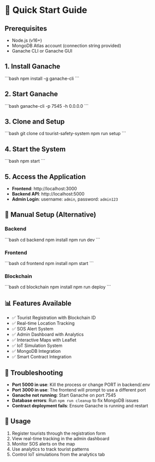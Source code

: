 # 🚀 Quick Start Guide

## Prerequisites
- Node.js (v16+)
- MongoDB Atlas account (connection string provided)
- Ganache CLI or Ganache GUI

## 1. Install Ganache
\`\`\`bash
npm install -g ganache-cli
\`\`\`

## 2. Start Ganache
\`\`\`bash
ganache-cli -p 7545 -h 0.0.0.0
\`\`\`

## 3. Clone and Setup
\`\`\`bash
git clone <repository-url>
cd tourist-safety-system
npm run setup
\`\`\`

## 4. Start the System
\`\`\`bash
npm start
\`\`\`

## 5. Access the Application
- **Frontend**: http://localhost:3000
- **Backend API**: http://localhost:5000
- **Admin Login**: username: `admin`, password: `admin123`

## 🔧 Manual Setup (Alternative)

### Backend
\`\`\`bash
cd backend
npm install
npm run dev
\`\`\`

### Frontend
\`\`\`bash
cd frontend
npm install
npm start
\`\`\`

### Blockchain
\`\`\`bash
cd blockchain
npm install
npm run deploy
\`\`\`

## 📊 Features Available
- ✅ Tourist Registration with Blockchain ID
- ✅ Real-time Location Tracking
- ✅ SOS Alert System
- ✅ Admin Dashboard with Analytics
- ✅ Interactive Maps with Leaflet
- ✅ IoT Simulation System
- ✅ MongoDB Integration
- ✅ Smart Contract Integration

## 🚨 Troubleshooting
- **Port 5000 in use**: Kill the process or change PORT in backend/.env
- **Port 3000 in use**: The frontend will prompt to use a different port
- **Ganache not running**: Start Ganache on port 7545
- **Database errors**: Run `npm run cleanup` to fix MongoDB issues
- **Contract deployment fails**: Ensure Ganache is running and restart

## 📱 Usage
1. Register tourists through the registration form
2. View real-time tracking in the admin dashboard
3. Monitor SOS alerts on the map
4. Use analytics to track tourist patterns
5. Control IoT simulations from the analytics tab
